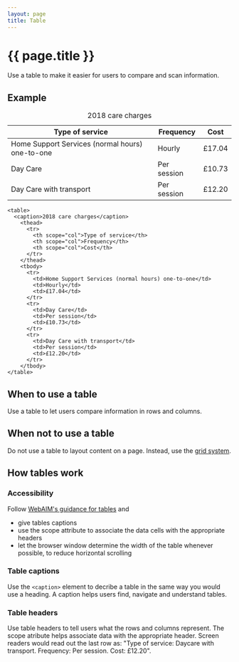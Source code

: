 ```yaml
---
layout: page
title: Table
---
```


# {{ page.title }}

Use a table to make it easier for users to compare and scan information.

## Example

<div class="table">
  <table>
    <caption>2018 care charges</caption>
      <thead>
        <tr>
          <th scope="col">Type of service</th>
          <th scope="col">Frequency</th>
          <th scope="col">Cost</th>
        </tr>
      </thead>
      <tbody>
        <tr>
          <td>Home Support Services (normal hours) one-to-one</td>
          <td>Hourly</td>
          <td>£17.04</td>
        </tr>
        <tr>
          <td>Day Care</td>
          <td>Per session</td>
          <td>£10.73</td>
        </tr>
        <tr>
          <td>Day Care with transport</td>
          <td>Per session</td>
          <td>£12.20</td>
        </tr>
      </tbody>
  </table>
</div>

    <table>
      <caption>2018 care charges</caption>
        <thead>
          <tr>
            <th scope="col">Type of service</th>
            <th scope="col">Frequency</th>
            <th scope="col">Cost</th>
          </tr>
        </thead>
        <tbody>
          <tr>
            <td>Home Support Services (normal hours) one-to-one</td>
            <td>Hourly</td>
            <td>£17.04</td>
          </tr>
          <tr>
            <td>Day Care</td>
            <td>Per session</td>
            <td>£10.73</td>
          </tr>
          <tr>
            <td>Day Care with transport</td>
            <td>Per session</td>
            <td>£12.20</td>
          </tr>
        </tbody>
    </table>

## When to use a table

Use a table to let users compare information in rows and columns.

## When not to use a table

Do not use a table to layout content on a page. Instead, use the [grid system](/docs/core/grid-system).

## How tables work
### Accessibility

Follow [WebAIM's guidance for tables](https://webaim.org/techniques/tables/data) and

- give tables captions
- use the scope attribute to associate the data cells with the appropriate headers
- let the browser window determine the width of the table whenever possible, to reduce horizontal scrolling

### Table captions

Use the `<caption>` element to decribe a table in the same way you would use a heading. A caption helps users find, navigate and understand tables.

### Table headers

Use table headers to tell users what the rows and columns represent. The scope atribute helps associate data with the appropriate header.
Screen readers would read out the last row as: "Type of service: Daycare with transport. Frequency: Per session. Cost: £12.20".
